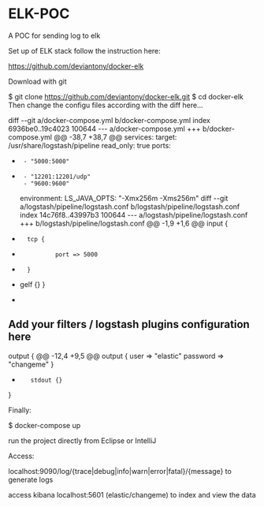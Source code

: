 # ELK-POC
A POC for sending log to elk

Set up of ELK stack
follow the instruction here:

https://github.com/deviantony/docker-elk

Download with git


$ git clone https://github.com/deviantony/docker-elk.git
$ cd docker-elk
Then change the configu files according with the diff here...

diff --git a/docker-compose.yml b/docker-compose.yml
index 6936be0..19c4023 100644
--- a/docker-compose.yml
+++ b/docker-compose.yml
@@ -38,7 +38,7 @@ services:
         target: /usr/share/logstash/pipeline
         read_only: true
     ports:
-      - "5000:5000"
+      - "12201:12201/udp"
       - "9600:9600"
     environment:
       LS_JAVA_OPTS: "-Xmx256m -Xms256m"
diff --git a/logstash/pipeline/logstash.conf b/logstash/pipeline/logstash.conf
index 14c76f8..43997b3 100644
--- a/logstash/pipeline/logstash.conf
+++ b/logstash/pipeline/logstash.conf
@@ -1,9 +1,6 @@
 input {
-       tcp {
-               port => 5000
-       }
+  gelf {}
 }
-
 ## Add your filters / logstash plugins configuration here

 output {
@@ -12,4 +9,5 @@ output {
                user => "elastic"
                password => "changeme"
        }
+        stdout {}
 }
 
 Finally:
 
 $ docker-compose up
 
 
run the project directly from Eclipse or IntelliJ

Access:

localhost:9090/log/{trace|debug|info|warn|error|fatal}/{message} to generate logs

access kibana localhost:5601 (elastic/changeme) to index and view the data
